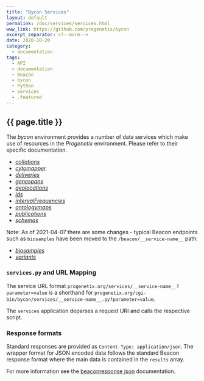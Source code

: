 ```yaml
---
title: "Bycon Services"
layout: default
permalink: /doc/services/services.html
www_link: https://github.com/progenetix/bycon
excerpt_separator: <!--more-->
date: 2020-10-20
category:
  - documentation
tags:
  - API
  - documentation
  - Beacon
  - bycon
  - Python
  - services
  - .featured
---
```


## {{ page.title }}

The _bycon_ environment provides a number of data services which make use of
resources in the _Progenetix_ environment. Please refer to their specific
documentation.

* [_collations_](/doc/services/collations.html)
* [_cytomapper_](/doc/services/cytomapper.html)
* [_deliveries_](/doc/services/deliveries.html)
* [_genespans_](/doc/services/genespans.html)
* [_geolocations_](/doc/services/geolocations.html)
* [_ids_](/doc/services/ids.html)
* [_intervalFrequencies_](/doc/services/intervalfrequencies.html)
* [_ontologymaps_](/doc/services/ontologymaps.html)
* [_publications_](/doc/services/publications.html)
* [_schemas_](/doc/services/schemas.html)

Note: As of 2021-04-07 there are some changes - typical Beacon endpoints such as `biosamples` have been moved to the `/beacon/__service-name__` path:

* [_biosamples_](/doc/beacon/biosamples.html)
* [_variants_](/doc/beacon/variants.html)

### `services.py` and URL Mapping

The service URL format `progenetix.org/services/__service-name__?parameter=value`
is a shorthand for `progenetix.org/cgi-bin/bycon/services/__service-name__.py?parameter=value`.

<!--more-->

The `services` application deparses a request URI and calls the respective
script.

### Response formats

Standard responses are provided as `Content-Type: application/json`. The wrapper
format for JSON encoded data follows the standard Beacon response
format where the main data is contained in the `results` array.

For more information see the [beaconresponse json](/doc/beaconresponse-json.html)
documentation.
